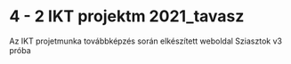 # 4 - 2 IKT projektm 2021_tavasz
 Az IKT projetmunka továbbképzés során elkészített weboldal
 Sziasztok v3
 próba